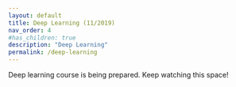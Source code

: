 ```yaml
---
layout: default
title: Deep Learning (11/2019)
nav_order: 4
#has_children: true
description: "Deep Learning"
permalink: /deep-learning
---
```


Deep learning course is being prepared. Keep watching this space!
